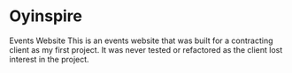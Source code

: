 # Oyinspire
Events Website
This is an events website that was built for a contracting client as my first project.
It was never tested or refactored as the client lost interest in the project.
